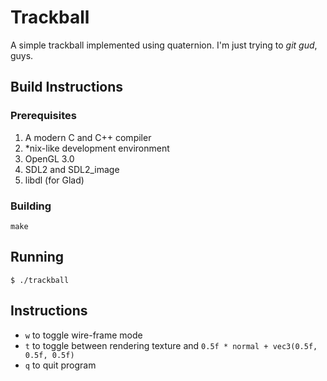 # Trackball
A simple trackball implemented using quaternion. I'm just trying to *git gud*, guys.

## Build Instructions
### Prerequisites
1. A modern C and C++ compiler
2. \*nix-like development environment
3. OpenGL 3.0
4. SDL2 and SDL2_image
5. libdl (for Glad)

### Building
```
make
```

## Running
```
$ ./trackball
```

## Instructions
- `w` to toggle wire-frame mode
- `t` to toggle between rendering texture and `0.5f * normal + vec3(0.5f, 0.5f, 0.5f)`
- `q` to quit program
